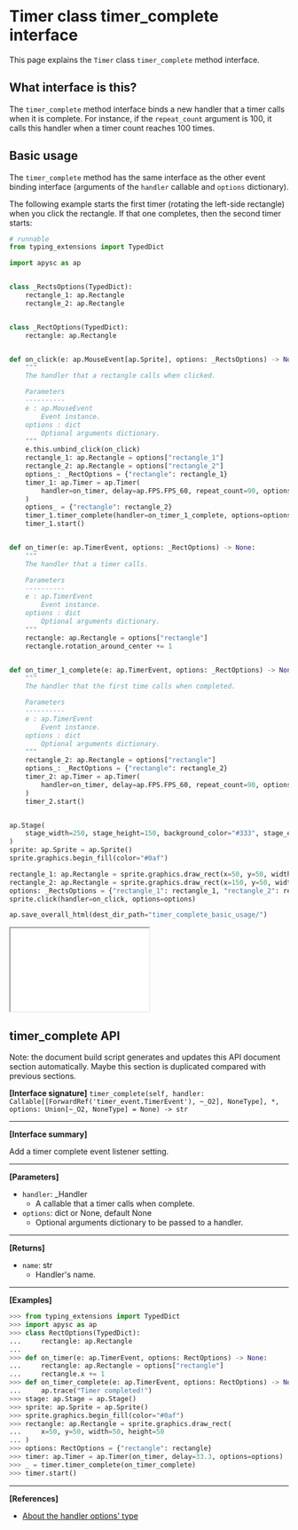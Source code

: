# Timer class timer_complete interface

This page explains the `Timer` class `timer_complete` method interface.

## What interface is this?

The `timer_complete` method interface binds a new handler that a timer calls when it is complete. For instance, if the `repeat_count` argument is 100, it calls this handler when a timer count reaches 100 times.

## Basic usage

The `timer_complete` method has the same interface as the other event binding interface (arguments of the `handler` callable and `options` dictionary).

The following example starts the first timer (rotating the left-side rectangle) when you click the rectangle. If that one completes, then the second timer starts:

```py
# runnable
from typing_extensions import TypedDict

import apysc as ap


class _RectsOptions(TypedDict):
    rectangle_1: ap.Rectangle
    rectangle_2: ap.Rectangle


class _RectOptions(TypedDict):
    rectangle: ap.Rectangle


def on_click(e: ap.MouseEvent[ap.Sprite], options: _RectsOptions) -> None:
    """
    The handler that a rectangle calls when clicked.

    Parameters
    ----------
    e : ap.MouseEvent
        Event instance.
    options : dict
        Optional arguments dictionary.
    """
    e.this.unbind_click(on_click)
    rectangle_1: ap.Rectangle = options["rectangle_1"]
    rectangle_2: ap.Rectangle = options["rectangle_2"]
    options_: _RectOptions = {"rectangle": rectangle_1}
    timer_1: ap.Timer = ap.Timer(
        handler=on_timer, delay=ap.FPS.FPS_60, repeat_count=90, options=options_
    )
    options_ = {"rectangle": rectangle_2}
    timer_1.timer_complete(handler=on_timer_1_complete, options=options_)
    timer_1.start()


def on_timer(e: ap.TimerEvent, options: _RectOptions) -> None:
    """
    The handler that a timer calls.

    Parameters
    ----------
    e : ap.TimerEvent
        Event instance.
    options : dict
        Optional arguments dictionary.
    """
    rectangle: ap.Rectangle = options["rectangle"]
    rectangle.rotation_around_center += 1


def on_timer_1_complete(e: ap.TimerEvent, options: _RectOptions) -> None:
    """
    The handler that the first time calls when completed.

    Parameters
    ----------
    e : ap.TimerEvent
        Event instance.
    options : dict
        Optional arguments dictionary.
    """
    rectangle_2: ap.Rectangle = options["rectangle"]
    options_: _RectOptions = {"rectangle": rectangle_2}
    timer_2: ap.Timer = ap.Timer(
        handler=on_timer, delay=ap.FPS.FPS_60, repeat_count=90, options=options_
    )
    timer_2.start()


ap.Stage(
    stage_width=250, stage_height=150, background_color="#333", stage_elem_id="stage"
)
sprite: ap.Sprite = ap.Sprite()
sprite.graphics.begin_fill(color="#0af")

rectangle_1: ap.Rectangle = sprite.graphics.draw_rect(x=50, y=50, width=50, height=50)
rectangle_2: ap.Rectangle = sprite.graphics.draw_rect(x=150, y=50, width=50, height=50)
options: _RectsOptions = {"rectangle_1": rectangle_1, "rectangle_2": rectangle_2}
sprite.click(handler=on_click, options=options)

ap.save_overall_html(dest_dir_path="timer_complete_basic_usage/")
```

<iframe src="static/timer_complete_basic_usage/index.html" width="250" height="150"></iframe>


## timer_complete API

<!-- Docstring: apysc._time.timer.Timer.timer_complete -->

<span class="inconspicuous-txt">Note: the document build script generates and updates this API document section automatically. Maybe this section is duplicated compared with previous sections.</span>

**[Interface signature]** `timer_complete(self, handler: Callable[[ForwardRef('timer_event.TimerEvent'), ~_O2], NoneType], *, options: Union[~_O2, NoneType] = None) -> str`<hr>

**[Interface summary]**

Add a timer complete event listener setting.<hr>

**[Parameters]**

- `handler`: _Handler
  - A callable that a timer calls when complete.
- `options`: dict or None, default None
  - Optional arguments dictionary to be passed to a handler.

<hr>

**[Returns]**

- `name`: str
  - Handler's name.

<hr>

**[Examples]**

```py
>>> from typing_extensions import TypedDict
>>> import apysc as ap
>>> class RectOptions(TypedDict):
...     rectangle: ap.Rectangle
...
>>> def on_timer(e: ap.TimerEvent, options: RectOptions) -> None:
...     rectangle: ap.Rectangle = options["rectangle"]
...     rectangle.x += 1
>>> def on_timer_complete(e: ap.TimerEvent, options: RectOptions) -> None:
...     ap.trace("Timer completed!")
>>> stage: ap.Stage = ap.Stage()
>>> sprite: ap.Sprite = ap.Sprite()
>>> sprite.graphics.begin_fill(color="#0af")
>>> rectangle: ap.Rectangle = sprite.graphics.draw_rect(
...     x=50, y=50, width=50, height=50
... )
>>> options: RectOptions = {"rectangle": rectangle}
>>> timer: ap.Timer = ap.Timer(on_timer, delay=33.3, options=options)
>>> _ = timer.timer_complete(on_timer_complete)
>>> timer.start()
```

<hr>

**[References]**

- [About the handler options' type](https://simon-ritchie.github.io/apysc/en/about_handler_options_type.html)